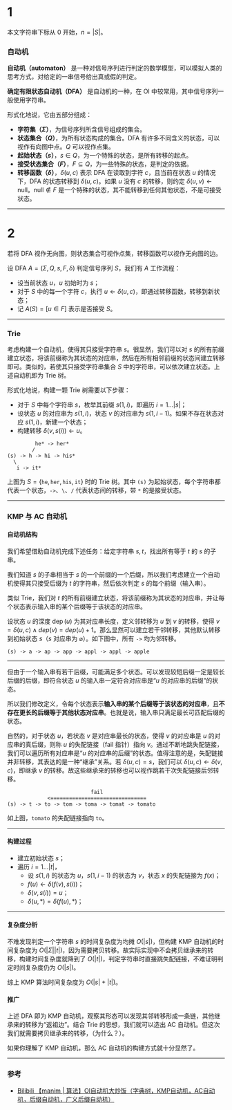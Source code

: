 # 1

本文字符串下标从 $0$ 开始，$n=|S|$。

### 自动机

**自动机（automaton）** 是一种对信号序列进行判定的数学模型，可以模拟人类的思考方式，对给定的一串信号给出真或假的判定。

**确定有限状态自动机（DFA）** 是自动机的一种，在 OI 中较常用，其中信号序列一般使用字符串。

形式化地说，它由五部分组成：

- **字符集（$\Sigma$）**，为信号序列所含信号组成的集合。
- **状态集合（$Q$）**，为所有状态构成的集合。DFA 有许多不同含义的状态，可以视作有向图中点。$Q$ 可以视作点集。
- **起始状态（$s$）**，$s\in Q$，为一个特殊的状态，是所有转移的起点。
- **接受状态集合（$F$）**，$F\subseteq Q$，为一些特殊的状态，是判定的依据。
- **转移函数（$\delta$）**，$\delta(u,c)$ 表示 DFA 在读取到字符 $c$，且当前在状态 $u$ 的情况下，DFA 的状态转移到 $\delta(u,c)$。如果 $u$ 没有 $c$ 的转移，则约定 $\delta(u,v)\gets\mathrm{null}$。$\mathrm{null}\notin F$ 是一个特殊的状态，其不能转移到任何其他状态，不是可接受状态。

---

# 2

若将 DFA 视作无向图，则状态集合可视作点集，转移函数可以视作无向图的边。

设 DFA $A=(\Sigma,Q,s,F,\delta)$ 判定信号序列 $S$，我们有 $A$ 工作流程：

- 设当前状态 $u$，$u$ 初始时为 $s$；
- 对于 $S$ 中的每一个字符 $c$，执行 $u\gets\delta(u,c)$，即通过转移函数，转移到新状态；
- 记 $A(S)=[u\in F]$ 表示是否接受 $S$。

---

### Trie

考虑构建一个自动机，使得其只接受字符串 $s$。很显然，我们可以对 $s$ 的所有前缀建立状态，将该前缀称为其状态的对应串，然后在所有相邻前缀的状态间建立转移即可。类似的，若使其只接受字符串集合 $S$ 中的字符串，可以依次建立状态。上述自动机即为 Trie 树。

形式化地说，构建一颗 Trie 树需要以下步骤：

- 对于 $S$ 中每个字符串 $s$，枚举其前缀 $s(1,i)$，即遍历 $i=1\dots |s|$；
- 设状态 $u$ 的对应串为 $s(1,i)$，状态 $v$ 的对应串为 $s(1,i-1)$。如果不存在状态对应 $s(1,i)$，新建一个状态；
- 构建转移 $\delta(v,s(i))\gets u$。

```text
         he* -> her*
        /
(s) -> h -> hi -> his*
  \
   i -> it*
```

上图为 $S=\{\texttt{he},\texttt{her},\texttt{his},\texttt{it}\}$ 时的 Trie 树。其中 `(s)` 为起始状态，每个字符串都代表一个状态，`->`、`\`、`/` 代表状态间的转移，带 `*` 的是接受状态。

---


### KMP 与 AC 自动机

#### 自动机结构

我们希望借助自动机完成下述任务：给定字符串 $s,t$，找出所有等于 $t$ 的 $s$ 的子串。

我们知道 $s$ 的子串相当于 $s$ 的一个前缀的一个后缀，所以我们考虑建立一个自动机使得其只接受后缀为 $t$ 的字符串，然后依次判定 $s$ 的每个前缀（输入串）。

类似 Trie，我们对 $t$ 的所有前缀建立状态，将该前缀称为其状态的对应串，并让每个状态表示输入串的某个后缀等于该状态的对应串。

设状态 $u$ 的深度 $\operatorname{dep}(u)$ 为其对应串长度，定义邻转移为 $u$ 到 $v$ 的转移，使得 $v=\delta(u,c)\land dep(v)=dep(u)+1$。那么显然可以建立若干邻转移，其他默认转移到初始状态 $s$（$s$ 对应串为 $\varnothing$）。如下图中，所有 `->` 均为邻转移。

```text
(s) -> a -> ap -> app -> appl -> appl -> apple
```

---


但由于一个输入串有若干后缀，可能满足多个状态。可以发现较短后缀一定是较长后缀的后缀，即符合状态 $u$ 的输入串一定符合对应串是“$u$ 的对应串的后缀”的状态。

所以我们修改定义，令每个状态表示**输入串的某个后缀等于该状态的对应串**，且**不存在更长的后缀等于其他状态对应串**。也就是说，输入串只满足最长可匹配后缀的状态。

自然的，对于状态 $u$，若状态 $v$ 是对应串最长的状态，使得 $v$ 的对应串是 $u$ 的对应串的真后缀，则称 $u$ 的失配链接（fail 指针）指向 $v$。通过不断地跳失配链接，我们可以遍历所有对应串是“$u$ 的对应串的后缀”的状态。值得注意的是，失配链接并非转移，其表达的是一种“继承”关系。若 $\delta(u,c)=s$，我们可以 $\delta(u,c)\gets\delta(v,c)$，即继承 $v$ 的转移。故这些继承来的转移也可以视作跳若干次失配链接后邻转移。

```text
                           fail
             <===============================
(s) -> t -> to -> tom -> toma -> tomat -> tomato
```

如上图，`tomato` 的失配链接指向 `to`。

---


#### 构建过程

- 建立初始状态 $s$；
- 遍历 $i=1\dots |t|$，
  - 设 $s(1,i)$ 的状态为 $u$，$s(1,i-1)$ 的状态为 $v$，状态 $x$ 的失配链接为 $f(x)$；
  - $f(u)\gets\delta(f(v),s(i))$；
  - $\delta(v,s(i))=u$；
  - $\delta(u,*)=\delta(f(u),*)$；


---

#### 复杂度分析

不难发现判定一个字符串 $s$ 的时间复杂度为均摊 $O(|s|)$，但构建 KMP 自动机的时间复杂度为 $O(|\Sigma||t|)$，因为需要拷贝转移。故实际实现中不会拷贝继承来的转移，构建时间复杂度就降到了 $O(|t|)$，判定字符串时直接跳失配链接，不难证明判定时间复杂度仍为 $O(|s|)$。

综上 KMP 算法时间复杂度为 $O(|s|+|t|)$。

#### 推广

上述 DFA 即为 KMP 自动机，观察其形态可以发现其邻转移形成一条链，其他继承来的转移为“返祖边”。结合 Trie 的思想，我们就可以造出 AC 自动机。但这次我们就需要拷贝继承来的转移，（为什么？）。

如果你理解了 KMP 自动机，那么 AC 自动机的构建方式就十分显然了。

---


### 参考

- [Bilibili 【manim | 算法】OI自动机大炒饭（字典树，KMP自动机，AC自动机，后缀自动机，广义后缀自动机）](https://www.bilibili.com/video/BV1uV4y1W7cB/)
